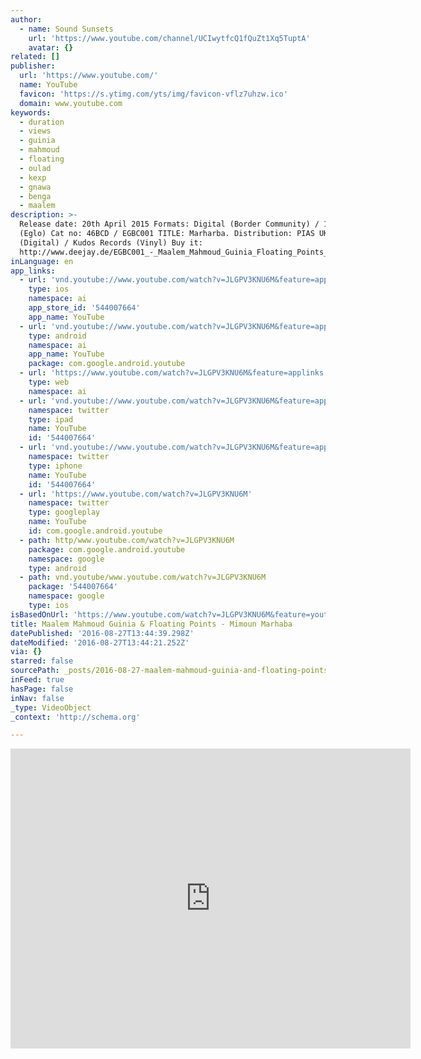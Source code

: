 ```yaml
---
author:
  - name: Sound Sunsets
    url: 'https://www.youtube.com/channel/UCIwytfcQ1fQuZt1Xq5TuptA'
    avatar: {}
related: []
publisher:
  url: 'https://www.youtube.com/'
  name: YouTube
  favicon: 'https://s.ytimg.com/yts/img/favicon-vflz7uhzw.ico'
  domain: www.youtube.com
keywords:
  - duration
  - views
  - guinia
  - mahmoud
  - floating
  - oulad
  - kexp
  - gnawa
  - benga
  - maalem
description: >-
  Release date: 20th April 2015 Formats: Digital (Border Community) / 12" Vinyl
  (Eglo) Cat no: 46BCD / EGBC001 TITLE: Marharba. Distribution: PIAS UK
  (Digital) / Kudos Records (Vinyl) Buy it:
  http://www.deejay.de/EGBC001_-_Maalem_Mahmoud_Guinia_Floating_Points_und_James_Holden_-_Marharba_-_12-Vinyl__180758
inLanguage: en
app_links:
  - url: 'vnd.youtube://www.youtube.com/watch?v=JLGPV3KNU6M&feature=applinks'
    type: ios
    namespace: ai
    app_store_id: '544007664'
    app_name: YouTube
  - url: 'vnd.youtube://www.youtube.com/watch?v=JLGPV3KNU6M&feature=applinks'
    type: android
    namespace: ai
    app_name: YouTube
    package: com.google.android.youtube
  - url: 'https://www.youtube.com/watch?v=JLGPV3KNU6M&feature=applinks'
    type: web
    namespace: ai
  - url: 'vnd.youtube://www.youtube.com/watch?v=JLGPV3KNU6M&feature=applinks'
    namespace: twitter
    type: ipad
    name: YouTube
    id: '544007664'
  - url: 'vnd.youtube://www.youtube.com/watch?v=JLGPV3KNU6M&feature=applinks'
    namespace: twitter
    type: iphone
    name: YouTube
    id: '544007664'
  - url: 'https://www.youtube.com/watch?v=JLGPV3KNU6M'
    namespace: twitter
    type: googleplay
    name: YouTube
    id: com.google.android.youtube
  - path: http/www.youtube.com/watch?v=JLGPV3KNU6M
    package: com.google.android.youtube
    namespace: google
    type: android
  - path: vnd.youtube/www.youtube.com/watch?v=JLGPV3KNU6M
    package: '544007664'
    namespace: google
    type: ios
isBasedOnUrl: 'https://www.youtube.com/watch?v=JLGPV3KNU6M&feature=youtu.be'
title: Maalem Mahmoud Guinia & Floating Points - Mimoun Marhaba
datePublished: '2016-08-27T13:44:39.298Z'
dateModified: '2016-08-27T13:44:21.252Z'
via: {}
starred: false
sourcePath: _posts/2016-08-27-maalem-mahmoud-guinia-and-floating-points-mimoun-marhaba.md
inFeed: true
hasPage: false
inNav: false
_type: VideoObject
_context: 'http://schema.org'

---
```

<iframe src="https://cdn.embedly.com/widgets/media.html?src=https%3A%2F%2Fwww.youtube.com%2Fembed%2FJLGPV3KNU6M%3Ffeature%3Doembed&amp;url=http%3A%2F%2Fwww.youtube.com%2Fwatch%3Fv%3DJLGPV3KNU6M&amp;image=https%3A%2F%2Fi.ytimg.com%2Fvi%2FJLGPV3KNU6M%2Fhqdefault.jpg&amp;key=b7d04c9b404c499eba89ee7072e1c4f7&amp;type=text%2Fhtml&amp;schema=youtube" width="640" height="480" scrolling="no" frameborder="0" allowfullscreen="" style=""></iframe>
